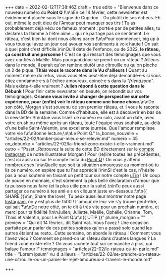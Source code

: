 +++
date = 2022-02-12T17:38:46Z
draft = true
edito = "Bienvenue dans ce nouveau numéro du **Point Q** !\n\nEn ce 14 février, cette newsletter est évidemment placée sous le signe de Cupidon... Ou plutôt de ses échecs. Eh oui, même le petit dieu de l'Amour peut manquer ses tirs ! Tu as probablement déjà vécu ce fameux moment : porté·e par de petites ailes, tu déclares ta flamme à l'être aimé... qui ne partage pas ce sentiment. Le râteau, c'est bien lui dont nous allons parler !\n\nPour commencer, big up à vous tous qui avez un jour osé avouer vos sentiments à voix haute ! On sait à quel point c'est difficile.\n\nQu'il date de l'enfance, ou de 2022, **le râteau, ça construit une personne !** C'est ce qui ressort des témoignages que vous avez confiés à Maëlle. Mais pourquoi donc se prend-on un râteau ? Ailleurs dans le monde, il parait qu'on ramène plutôt une citrouille ou qu'on pioche un 2 de pique. **Thaïs vous le raconte dans le Vu d'ailleurs !** Quant au moment même du refus, vous vous êtes peut-être déjà demandé·e·s si vous étiez condamné·e·s à l'échec amoureux, coincé·e·s dans la _\"friendzone\"_. Mais existe-t-elle vraiment ? **Julien répond à cette question dans le Débunk !** Pour finir cette newsletter en beauté, on rebondit sur vos témoignages. **Orianne vous invite à changer de perspective sur cette expérience, pour (enfin) voir le râteau comme une bonne chose.**\n\nDe son côté, [Morgan](https://www.instagram.com/morgan.comicstrip/?hl=fr) s'est souvenu de son premier râteau, et il vous le raconte dans la BD de la semaine. Comme d'habitude, elle est à découvrir en bas de la newsletter !\n\nQue vous lisiez ce numéro en solo, avant un date, avec votre crush ou même après un râteau, toute l'équipe vous souhaite, au-delà d'une belle Saint-Valentin, une excellente journée. Que l'amour remplisse votre vie !\n\nBonne lecture,\n\nLe Point Q."
la_bonne_nouvelle = "articles/22-02/tomber-pour-mieux-se-relever.md"
numero = 45
on_debunke = "articles/22-02/la-friend-zone-existe-t-elle-vraiment.md"
outro = "Pssst...Retrouvez la suite de cette BD directement sur le [compte Instagram](https://www.instagram.com/p/CVibUaRNXba/) de notre illustrateur Morgan ! Pour (re)lire toutes les précédentes, c'est ici aussi ou sur le compte Insta du [Point Q](https://www.instagram.com/lepoint.q/?hl=fr) ! On vous y attend nombreux·ses !\n\nQuelle que soit ta situation amoureuse au moment où tu lis ce numéro, on espère que tu l'as apprécié !\n\nSi c'est le cas, n'hésite pas à nous soutenir en faisant un petit tour sur notre compte [uTip](https://www.utip.io/lepointq) ! Un coup de pouce en monnaie, c'est sûrement la plus belle déclaration d'amour que tu puisses nous faire (et la plus utile pour la suite).\n\nTu peux aussi partager ce numéro à tes ami·e·s en cliquant juste en-dessous :\n\n{{ SHARE }}\n\n_Share the love!_ Tu peux aussi leur montrer notre page [Instagram](https://www.instagram.com/lepoint.q/?hl=fr), on y est plus de 1500 ! L'amour de leur vie s'y trouve peut-être, qui sait ?\n\nDe notre côté, on te dit à très vite pour un prochain numéro, et merci pour ta fidélité !\n\nJulien, Juliette, Maëlle, Ophélie, Orianne, Tom, Thaïs et Valentin, pour Le Point Q.\n\n{{ UTIP }}"
plume_morgan = ""
preview = "Qui dit 14 février...dit Saint Val...Vous l'avez ! Une occasion parfaite pour parler de ces petites soirées qu'on a passé solo quand les autres étaient au resto...Cette semaine, on aborde le râteau ! Comment vous l'avez vécu ? Comment se prend-on un râteau dans d'autres langues ? La friend zone existe-elle ? On vous raconte tout sur ce manche à pics, qui balaye l'amour !"
temoignages = "articles/22-02/le-rateau-ca-te-parle.md"
title = "Lorem ipsum"
vu_d_ailleurs = "articles/22-02/se-prendre-un-rateau-une-citrouille-ou-un-panier-le-rejet-amoureux-a-travers-le-monde.md"

+++
